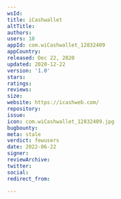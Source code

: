 ```yaml
---
wsId: 
title: iCashwallet
altTitle: 
authors: 
users: 10
appId: com.wiCashwallet_12832409
appCountry: 
released: Dec 22, 2020
updated: 2020-12-22
version: '1.0'
stars: 
ratings: 
reviews: 
size: 
website: https://icashweb.com/
repository: 
issue: 
icon: com.wiCashwallet_12832409.jpg
bugbounty: 
meta: stale
verdict: fewusers
date: 2022-06-22
signer: 
reviewArchive: 
twitter: 
social: 
redirect_from: 

---
```


